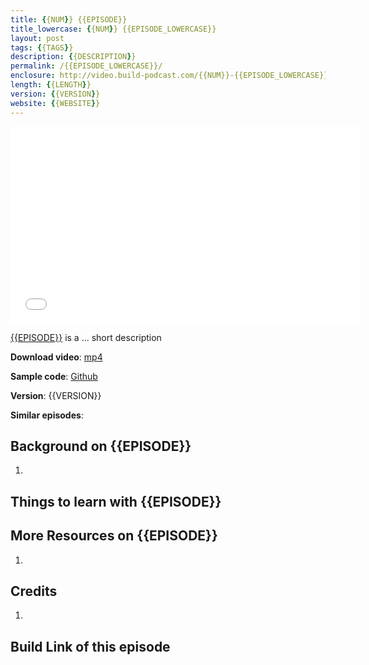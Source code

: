 ```yaml
---
title: {{NUM}} {{EPISODE}}
title_lowercase: {{NUM}} {{EPISODE_LOWERCASE}}
layout: post
tags: {{TAGS}}
description: {{DESCRIPTION}}
permalink: /{{EPISODE_LOWERCASE}}/
enclosure: http://video.build-podcast.com/{{NUM}}-{{EPISODE_LOWERCASE}}.mp4
length: {{LENGTH}}
version: {{VERSION}}
website: {{WEBSITE}}
---
```


<div id="video"><iframe width="560" height="315" src="//www.youtube.com/embed/{{YOUTUBEURL}}" frameborder="0" allowfullscreen></iframe></div>

[{{EPISODE}}]({{WEBSITE}}) is a ... short description

<p><strong>Download video</strong>: <a href="http://video.build-podcast.com/{{NUM}}-{{EPISODE_LOWERCASE}}.mp4" download="build-podcast-{{NUM}}-{{EPISODE_LOWERCASE}}.mp4">mp4</a></p>

**Sample code**:  [Github](https://github.com/sayanee/build-podcast/tree/master/{{NUM}}-{{EPISODE_LOWERCASE}})

**Version**: {{VERSION}}

**Similar episodes**:

## Background on {{EPISODE}}

1.

## Things to learn with {{EPISODE}}


## More Resources on {{EPISODE}}

1.

## Credits

1.

## Build Link of this episode
